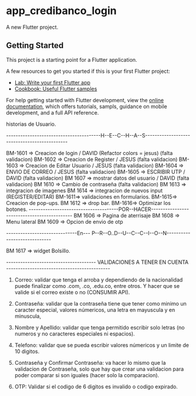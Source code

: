 # app_credibanco_login

A new Flutter project.

## Getting Started

This project is a starting point for a Flutter application.

A few resources to get you started if this is your first Flutter project:

- [Lab: Write your first Flutter app](https://docs.flutter.dev/get-started/codelab)
- [Cookbook: Useful Flutter samples](https://docs.flutter.dev/cookbook)

For help getting started with Flutter development, view the
[online documentation](https://docs.flutter.dev/), which offers tutorials,
sampls, guidance on mobile development, and a full API reference.


historias de Usuario.

----------------------------------------H--E--C--H--A--S---------------------------------------------

BM-1601 => Creacion de login / DAVID (Refactor colors = jesus) (falta validacion)
BM-1602 => Creacion de Register / JESUS (falta validacion)
BM-1603 => Creacion de Editar Usuario / JESUS (falta validacion)
BM-1604 => ENVIO DE CORREO / JESUS (falta validacion)
BM-1605 => ESCRIBIR UTP / DAVID (falta validacion)
BM 1607 => mostrar datos del usuario / DAVID (falta validacion)
BM 1610 => Cambio de contraseña (falta validacion)
BM 1613 => integracion de imagenes
BM 1614 => integracion de nuevos input (REGISTER/EDITAR)
BM-1611=> validaciones en formularios.
BM-1615=> Creacion de pop-ups.
BM 1612 => drop bar.
BM-1616=> Optimizar los botones.
--------------------------------------POR--HACER--------------------------------------------
BM 1606 => Pagina de aterrisaje
BM 1608 => Menu lateral 
BM 1609 => Opcion de envio de otp 







------------------------------En--- P--R--O..D--U--C--C--I--O--N-----------------------------

BM 1617 => widget Bolsillo. 



-------------------------------------- VALIDACIONES A TENER EN CUENTA --------------------------------------------
1) Correo: validar que tenga el arroba y dependiendo de la nacionalidad puede finalizar como .com, .co, .edu.co, entre otros.
    Y hacer que se valide si el correo existe o no (CONSUMIR API).
2) Contraseña: validar que la contraseña tiene que tener como minimo un caracter especial, valores númericos, una letra en mayuscula y en minuscula,

3) Nombre y Apellido: validar que tenga permitido escribir solo letras (no numeros y no caracteres especiales ni espacios).
4) Telefono: validar que se pueda escribir valores númericos y un limite de 10 digitos.

5) Contraseña y Confirmar Contraseña: va hacer lo mismo que la validacion de Contraseña, solo que hay que crear una validacion para poder comparar si son iguales (hacer solo la comparacion).

6) OTP: Validar si el codigo de 6 digitos es invalido o codigo expirado.
